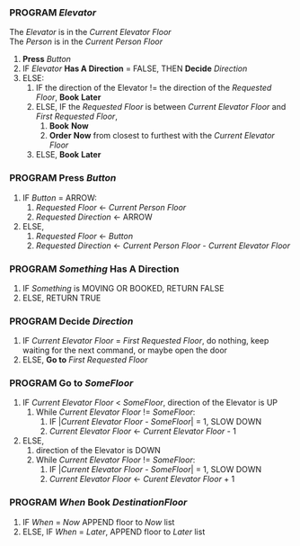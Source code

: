 ### PROGRAM _Elevator_
The _Elevator_ is in the _Current Elevator Floor_  
The _Person_ is in the _Current Person Floor_  
1. __Press__ _Button_  
1. IF _Elevator_ __Has A Direction__ = FALSE, THEN __Decide__ _Direction_  
1. ELSE:  
    1. IF the direction of the Elevator != the direction of the _Requested Floor_, __Book__ __Later__  
    1. ELSE, IF the _Requested Floor_ is between _Current Elevator Floor_ and _First Requested Floor_,  
        1. __Book__ __Now__  
        1. __Order__ __Now__ from closest to furthest with the _Current Elevator Floor_
    1. ELSE, __Book__ __Later__

### PROGRAM __Press__ _Button_
1. IF _Button_ = ARROW:  
   1. _Requested Floor_ <- _Current Person Floor_  
   1. _Requested Direction_ <- ARROW  
1. ELSE,  
    1. _Requested Floor_ <- _Button_  
    1. _Requested Direction_ <- _Current Person Floor_ - _Current Elevator Floor_  

### PROGRAM _Something_ __Has A Direction__ 
1. IF _Something_ is MOVING OR BOOKED, RETURN FALSE  
1. ELSE, RETURN TRUE  

### PROGRAM __Decide__ _Direction_ 
1. IF _Current Elevator Floor_ = _First Requested Floor_, do nothing, keep waiting for the next command, or maybe open the door
1. ELSE, __Go to__ _First Requested Floor_

### PROGRAM __Go to__ _SomeFloor_
1. IF _Current Elevator Floor_ < _SomeFloor_, direction of the Elevator is UP
    1. While _Current Elevator Floor_ != _SomeFloor_:
        1. IF |_Current Elevator Floor_ - _SomeFloor_| = 1, SLOW DOWN
        1. _Current Elevator Floor_ <- _Current Elevator Floor_ - 1
1. ELSE,
    1. direction of the Elevator is DOWN
    1. While _Current Elevator Floor_ != _SomeFloor_:
        1. IF |_Current Elevator Floor_ - _SomeFloor_| = 1, SLOW
DOWN
        1. _Current Elevator Floor_ <- _Curent Elevator Floor_ + 1

### PROGRAM _When_ __Book__ _DestinationFloor_
1. IF _When_ = _Now_ APPEND floor to _Now_ list
1. ELSE, IF _When_ = _Later_, APPEND floor to _Later_ list